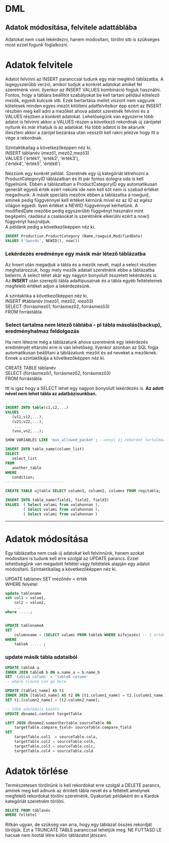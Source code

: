 # DML

## Adatok módosítása, felvitele adattáblába

Adatokat nem csak lekérdezni, hanem módosítani, törölni stb is szükséges most ezzel fogunk foglalkozni.

# Adatok felvitele

Adatot felvinni az INSERT paranccsal tudunk egy már meglévő táblázatba. A legegyszerűbb verzió, amikor tudjuk a konkrét adatokat amiket fel szeretnénk vinni. Ilyenkor az INSERT VALUES kombináció fogjuk használni. Fontos, hogy a táblára beállítot szabályokat be kell tartani például kötelező mezők, egyedi kulcsok stb. Ezek bertartása mellet viszont nem vagyunk kötelesek minden egyes mezőt kitölteni adatfelvitelkor épp ezért az INSERT részben meg kell adni a mezőket ahova adatot szeretnék felvinni és a VALUES részben a konkrét adatokat. Lehetőségünk van egyszerre több adatot is felvinni akkor a VALUES részen a következő rekordnak új zárójelet nyitunk és már írhatjuk is az adatokat. Ha több adatot is be akarunk illeszteni akkor a zárójel bezárása után vesszőt kell rakni jelezve hogy itt a vége a rekordnak.

Szintaktikailag a következőképpen néz ki.  
INSERT táblanév (mező1, mező2,mező3)  
VALUES ('érték1', 'érték2', 'érték3'),  
		('érték4', 'érték5', 'érték6')  

Nézzünk egy konkrét példát. Szeretnék egy új kategóriát létrehozni a ProductCategoryID táblázatban és itt pár fontos dologra oda is kell figyelnünk. Ebben a táblázatban a ProductCategoryID egy automatikusan generált egyedi érték ezért nekünk ide nem kell sőt nem is szabad értéket megadnunk. A másik speciális mezőnk ebben a táblázatba a rowguid, aminek pedig függvénnyel kell értéket kérnünk mivel ez az ID az egész világon egyedi. Ilyen értéket a NEWID függvénnyel kérhetünk. A modifiedDate mezőbe pedig egyszerűbb függvényt használni mint begépelni, ráadásul a csalásokat is szeretnénk elkerülni ezért a now() függvényt használjuk.  
A példánk pedig a következőképpen néz ki.  

```sql
INSERT Production.ProductCategory (Name,rowguid,ModifiedDate)
VALUES ('Swords', NEWID(), now())
```  
### Lekérdezés eredménye egy másik már létező táblázatba  

Az Insert után megadjuk a tábla és a mezők nevét, majd a select részben meghatározzuk, hogy mely mezők adatait szeretnénk ebbe a táblázatba beleírni. A select lehet akár egy nagyon bonyolult összetett lekérdezés is.  
Az **INSERT** után szereplő tábla adattípusainak és a tábla egyéb feltételeinek megfelelő értéket adjon a lekérdezésünk.

A szintaktika a következőképpen néz ki.  
INSERT #táblanév (mező1, mező2, mező3)  
SELECT (forrásmező1, forrásmező2, forrásmező3)  
FROM forrástábla  

### Select tartalma nem létező táblába - pl tábla másolás(backup), eredményhalmaz feldolgozás 

Ha nem létezne még a táblázatunk ahova szeretnénk egy lekérdezés eredményét eltárolni erre is van lehetőség. Ilyenkor azonban az SQL fogja automatikusan beállítani a táblázatunk mezőit és ad neveket a mezőknek. Ennek a szintaktikája a következőképpen néz ki.  

CREATE TABLE táblanév    
SELECT (forrásmezői1, forrásmező2, forrásmező3)  
FROM forrástábla  

Itt is igaz hogy a SELECT lehet egy nagyon bonyolult lekérdezés is. **Az adott nével nem lehet tábla az adatbázisunkban.**  

```sql
-- -----------------------
INSERT INTO table(c1,c2,...)
VALUES 
   (v11,v12,...),
   (v21,v22,...),
    ...
   (vnn,vn2,...);

SHOW VARIABLES LIKE 'max_allowed_packet'; --ennyi új rekordot tartalmazhat 1 insert tranzakció

INSERT INTO table_name(column_list)
SELECT 
   select_list 
FROM 
   another_table
WHERE
   condition;
-- -----------------------

CREATE TABLE ujtabla SELECT column1, column2, columnx FROM regitabla;

INSERT INTO table_name(field1, field2, field3)
VALUES 	( Select valami from valahonnan ),
		( Select valami from valahonnan ),
		( Select valami from valahonnan )
```

---  


# Adatok módosítása

Egy táblázatba nem csak új adatokat kell felvinnünk, hanem azokat módosítani is tudunk kell erre szolgál az UPDATE parancs. Ezzel lehetőségünk van megadott feltétel vagy feltételek alapján egy adatot módosítani.
Szintaktikailag a következőképpen néz ki.

UPDATE tablanev 
SET mezőnév = érték  
WHERE felvétel   

```sql
update tablename 
set col1 = value1,
	col2 = value2,
	...
where .....;


UPDATE tablenameA 
SET 
    columnname = (SELECT valami FROM tableb WHERE kifejezés) -- 1 érték
WHERE
    tableA ..... ;
```

### update másik tábla adataiból 

```sql
UPDATE tableA a
INNER JOIN tableB b ON a.name_a = b.name_b
SET 'tablaA column' = 'tableB column'
-- where clause can go here

UPDATE [table1_name] AS t1 
INNER JOIN [table2_name] AS t2 ON [t1.column1_name] = t2.[column1_name] 
SET t1.[column2_name] = [t2.column2_name];

-- több adatbázis között
UPDATE dbname1.content targetTable

LEFT JOIN dbname2.someothertable sourceTable ON
    targetTable.compare_field= sourceTable.compare_field
SET
    targetTable.col1  = sourceTable.cola,
    targetTable.col2 = sourceTable.colb, 
    targetTable.col3 = sourceTable.colc, 
    targetTable.col4 = sourceTable.cold   

```

# Adatok törlése

Természetesen törölnünk is kell rekordokat erre szolgál a DELETE parancs, aminek meg kell adnunk az érintett tábla nevét és a feltételt amelynek megfelelő rekordokat törölni szeretnénk. Gyakorlati példaként én a Kardok kategóriát szeretném törölni.  

```sql
DELETE FROM táblanév
WHERE feltétel
```
Ritkán ugyan, de szükség van arra, hogy egy táblázat összes rekordját töröljük. Ezt a TRUNCATE TABLE paranccsal tehetjük meg. NE FUTTASD LE hacsak nem hoztál létre külön táblázatot játszani. 
